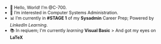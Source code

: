 - 👋 Hello, World! I’m @C-700.
- 👀 I’m interested in Computer Systems Administration.
- 📊 I’m currently in **#STAGE 1** of my **Sysadmin** Career Prep; Powered by *LinkedIn Learning*.
- 📚 In reqiuem; I'm currently *_learning_* **Visual Basic** > And got my eyes on **LaTeX**
